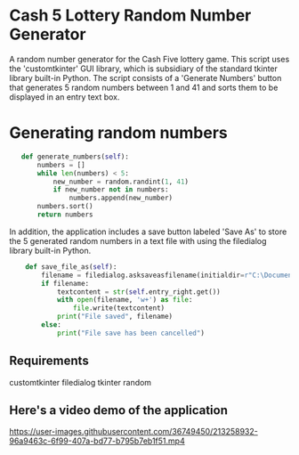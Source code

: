 # Cash 5 Lottery Random Number Generator
A random number generator for the Cash Five lottery game. This script uses the 'customtkinter' GUI library, which is subsidiary of the standard tkinter library built-in Python. The script consists of a 'Generate Numbers' button that generates 5 random numbers between 1 and 41 and sorts them to be displayed in an entry text box. 


 # Generating random numbers
 ```Python
    def generate_numbers(self):
        numbers = []
        while len(numbers) < 5:
            new_number = random.randint(1, 41)
            if new_number not in numbers:
                numbers.append(new_number)
        numbers.sort()
        return numbers
```

In addition, the application includes a save button labeled 'Save As' to store the 5 generated random numbers in a text file with using the filedialog library built-in Python. 

```Python
    def save_file_as(self):
        filename = filedialog.asksaveasfilename(initialdir=r"C:\Documents", title="Save File As", defaultextension=".txt", filetypes=(('Text Documents,' '.txt*'), ("All Files", '*.*')))
        if filename:
            textcontent = str(self.entry_right.get())
            with open(filename, 'w+') as file:
                file.write(textcontent)
            print("File saved", filename)
        else:
            print("File save has been cancelled")
```

## Requirements
customtkinter
filedialog
tkinter
random


## Here's a video demo of the application
https://user-images.githubusercontent.com/36749450/213258932-96a9463c-6f99-407a-bd77-b795b7eb1f51.mp4


